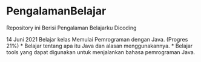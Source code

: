 # PengalamanBelajar
Repository ini Berisi Pengalaman Belajarku Dicoding

14 Juni 2021
Belajar kelas Memulai Pemrograman dengan Java. (Progres 21%)
    * Belajar tentang apa itu Java dan alasan menggunakannya.
    * Belajar tools yang dapat digunakan untuk menjalankan bahasa pemrograman Java.
